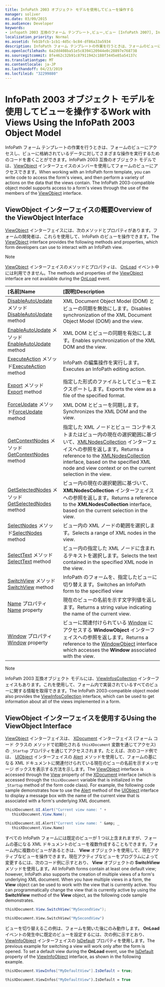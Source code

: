 ```yaml
---
title: InfoPath 2003 オブジェクト モデルを使用してビューを操作する
manager: soliver
ms.date: 03/09/2015
ms.audience: Developer
keywords:
- infopath 2003 互換のフォーム テンプレート,ビュー,ビュー [InfoPath 2007], InfoPath 2003 互換のフォーム テンプレート
localization_priority: Normal
ms.assetid: feb1bfcb-1cb1-4d5c-bc84-df86a33a5934
description: InfoPath フォーム テンプレートの作業を行うときは、フォームのビューにアクセスし、ビューに格納されているデータに対してさまざまな操作を実行するためのコードを書くことができます。InfoPath 2003 互換のオブジェクト モデルでは、ViewObject インターフェイスのメンバーを使用してフォームのビューにアクセスできます。
ms.openlocfilehash: 6a2dd408ba51e5c8394120944e0c28897e768738
ms.sourcegitcommit: 8fe462c32b91c87911942c188f3445e85a54137c
ms.translationtype: MT
ms.contentlocale: ja-JP
ms.lasthandoff: 04/23/2019
ms.locfileid: "32299880"
---
```

# <a name="work-with-views-using-the-infopath-2003-object-model"></a><span data-ttu-id="df3b4-105">InfoPath 2003 オブジェクト モデルを使用してビューを操作する</span><span class="sxs-lookup"><span data-stu-id="df3b4-105">Work with Views Using the InfoPath 2003 Object Model</span></span>

<span data-ttu-id="df3b4-p102">InfoPath フォーム テンプレートの作業を行うときは、フォームのビューにアクセスし、ビューに格納されているデータに対してさまざまな操作を実行するためのコードを書くことができます。InfoPath 2003 互換のオブジェクト モデルでは、[ViewObject](https://msdn.microsoft.com/library/Microsoft.Office.Interop.InfoPath.SemiTrust.ViewObject.aspx) インターフェイスのメンバーを使用してフォームのビューにアクセスできます。</span><span class="sxs-lookup"><span data-stu-id="df3b4-p102">When working with an InfoPath form template, you can write code to access the form's views, and then perform a variety of actions on the data that the views contain. The InfoPath 2003-compatible object model supports access to a form's views through the use of the members of the [ViewObject](https://msdn.microsoft.com/library/Microsoft.Office.Interop.InfoPath.SemiTrust.ViewObject.aspx) interface.</span></span> 
  
## <a name="overview-of-the-viewobject-interface"></a><span data-ttu-id="df3b4-108">ViewObject インターフェイスの概要</span><span class="sxs-lookup"><span data-stu-id="df3b4-108">Overview of the ViewObject Interface</span></span>

<span data-ttu-id="df3b4-109">[ViewObject](https://msdn.microsoft.com/library/Microsoft.Office.Interop.InfoPath.SemiTrust.ViewObject.aspx) インターフェイスには、次のメソッドとプロパティがあります。フォームの開発者は、これらを使用して、InfoPath のビューを操作できます。</span><span class="sxs-lookup"><span data-stu-id="df3b4-109">The [ViewObject](https://msdn.microsoft.com/library/Microsoft.Office.Interop.InfoPath.SemiTrust.ViewObject.aspx) interface provides the following methods and properties, which form developers can use to interact with an InfoPath view.</span></span> 
  
> [!NOTE]
> <span data-ttu-id="df3b4-110">[ViewObject](https://msdn.microsoft.com/library/Microsoft.Office.Interop.InfoPath.SemiTrust.ViewObject.aspx) インターフェイスのメソッドとプロパティは、 [OnLoad](https://msdn.microsoft.com/library/Microsoft.Office.Interop.InfoPath.SemiTrust._XDocumentEventSink2_Event.OnLoad.aspx) イベント中には利用できません。</span><span class="sxs-lookup"><span data-stu-id="df3b4-110">The methods and properties of the [ViewObject](https://msdn.microsoft.com/library/Microsoft.Office.Interop.InfoPath.SemiTrust.ViewObject.aspx) interface are not available during the [OnLoad](https://msdn.microsoft.com/library/Microsoft.Office.Interop.InfoPath.SemiTrust._XDocumentEventSink2_Event.OnLoad.aspx) event.</span></span> 
  
|<span data-ttu-id="df3b4-111">**[名前]**</span><span class="sxs-lookup"><span data-stu-id="df3b4-111">**Name**</span></span>|<span data-ttu-id="df3b4-112">**[説明]**</span><span class="sxs-lookup"><span data-stu-id="df3b4-112">**Description**</span></span>|
|:-----|:-----|
|<span data-ttu-id="df3b4-113">[DisableAutoUpdate](https://msdn.microsoft.com/library/Microsoft.Office.Interop.InfoPath.SemiTrust.View.DisableAutoUpdate.aspx) メソッド</span><span class="sxs-lookup"><span data-stu-id="df3b4-113">[DisableAutoUpdate](https://msdn.microsoft.com/library/Microsoft.Office.Interop.InfoPath.SemiTrust.View.DisableAutoUpdate.aspx) method</span></span>  <br/> |<span data-ttu-id="df3b4-114">XML Document Object Model (DOM) とビューの同期を無効にします。</span><span class="sxs-lookup"><span data-stu-id="df3b4-114">Disables synchronization of the XML Document Object Model (DOM) and the view.</span></span>  <br/> |
|<span data-ttu-id="df3b4-115">[EnableAutoUpdate](https://msdn.microsoft.com/library/Microsoft.Office.Interop.InfoPath.SemiTrust.View.EnableAutoUpdate.aspx) メソッド</span><span class="sxs-lookup"><span data-stu-id="df3b4-115">[EnableAutoUpdate](https://msdn.microsoft.com/library/Microsoft.Office.Interop.InfoPath.SemiTrust.View.EnableAutoUpdate.aspx) method</span></span>  <br/> |<span data-ttu-id="df3b4-116">XML DOM とビューの同期を有効にします。</span><span class="sxs-lookup"><span data-stu-id="df3b4-116">Enables synchronization of the XML DOM and the view.</span></span>  <br/> |
|<span data-ttu-id="df3b4-117">[ExecuteAction](https://msdn.microsoft.com/library/Microsoft.Office.Interop.InfoPath.SemiTrust.View.ExecuteAction.aspx) メソッド</span><span class="sxs-lookup"><span data-stu-id="df3b4-117">[ExecuteAction](https://msdn.microsoft.com/library/Microsoft.Office.Interop.InfoPath.SemiTrust.View.ExecuteAction.aspx) method</span></span>  <br/> |<span data-ttu-id="df3b4-118">InfoPath の編集操作を実行します。</span><span class="sxs-lookup"><span data-stu-id="df3b4-118">Executes an InfoPath editing action.</span></span>  <br/> |
|<span data-ttu-id="df3b4-119">[Export](https://msdn.microsoft.com/library/Microsoft.Office.Interop.InfoPath.SemiTrust.View.Export.aspx) メソッド</span><span class="sxs-lookup"><span data-stu-id="df3b4-119">[Export](https://msdn.microsoft.com/library/Microsoft.Office.Interop.InfoPath.SemiTrust.View.Export.aspx) method</span></span>  <br/> |<span data-ttu-id="df3b4-120">指定した形式のファイルとしてビューをエクスポートします。</span><span class="sxs-lookup"><span data-stu-id="df3b4-120">Exports the view as a file of the specified format.</span></span>  <br/> |
|<span data-ttu-id="df3b4-121">[ForceUpdate](https://msdn.microsoft.com/library/Microsoft.Office.Interop.InfoPath.SemiTrust.View.ForceUpdate.aspx) メソッド</span><span class="sxs-lookup"><span data-stu-id="df3b4-121">[ForceUpdate](https://msdn.microsoft.com/library/Microsoft.Office.Interop.InfoPath.SemiTrust.View.ForceUpdate.aspx) method</span></span>  <br/> |<span data-ttu-id="df3b4-122">XML DOM とビューを同期します。</span><span class="sxs-lookup"><span data-stu-id="df3b4-122">Synchronizes the XML DOM and the view.</span></span>  <br/> |
|<span data-ttu-id="df3b4-123">[GetContextNodes](https://msdn.microsoft.com/library/Microsoft.Office.Interop.InfoPath.SemiTrust.View.GetContextNodes.aspx) メソッド</span><span class="sxs-lookup"><span data-stu-id="df3b4-123">[GetContextNodes](https://msdn.microsoft.com/library/Microsoft.Office.Interop.InfoPath.SemiTrust.View.GetContextNodes.aspx) method</span></span>  <br/> |<span data-ttu-id="df3b4-124">指定した XML ノードとビュー コンテキストまたはビュー内の現在の選択範囲に基づいて、[XMLNodesCollection](https://msdn.microsoft.com/library/Microsoft.Office.Interop.InfoPath.SemiTrust.XMLNodesCollection.aspx) インターフェイスへの参照を返します。</span><span class="sxs-lookup"><span data-stu-id="df3b4-124">Returns a reference to the [XMLNodesCollection](https://msdn.microsoft.com/library/Microsoft.Office.Interop.InfoPath.SemiTrust.XMLNodesCollection.aspx) interface, based on the specified XML node and view context or on the current selection in the view.</span></span>  <br/> |
|<span data-ttu-id="df3b4-125">[GetSelectedNodes](https://msdn.microsoft.com/library/Microsoft.Office.Interop.InfoPath.SemiTrust.View.GetSelectedNodes.aspx) メソッド</span><span class="sxs-lookup"><span data-stu-id="df3b4-125">[GetSelectedNodes](https://msdn.microsoft.com/library/Microsoft.Office.Interop.InfoPath.SemiTrust.View.GetSelectedNodes.aspx) method</span></span>  <br/> |<span data-ttu-id="df3b4-126">ビュー内の現在の選択範囲に基づいて、 **XMLNodesCollection** インターフェイスへの参照を返します。</span><span class="sxs-lookup"><span data-stu-id="df3b4-126">Returns a reference to the **XMLNodesCollection** interface, based on the current selection in the view.</span></span>  <br/> |
|<span data-ttu-id="df3b4-127">[SelectNodes](https://msdn.microsoft.com/library/Microsoft.Office.Interop.InfoPath.SemiTrust.View.SelectNodes.aspx) メソッド</span><span class="sxs-lookup"><span data-stu-id="df3b4-127">[SelectNodes](https://msdn.microsoft.com/library/Microsoft.Office.Interop.InfoPath.SemiTrust.View.SelectNodes.aspx) method</span></span>  <br/> |<span data-ttu-id="df3b4-128">ビュー内の XML ノードの範囲を選択します。</span><span class="sxs-lookup"><span data-stu-id="df3b4-128">Selects a range of XML nodes in the view.</span></span>  <br/> |
|<span data-ttu-id="df3b4-129">[SelectText](https://msdn.microsoft.com/library/Microsoft.Office.Interop.InfoPath.SemiTrust.View.SelectText.aspx) メソッド</span><span class="sxs-lookup"><span data-stu-id="df3b4-129">[SelectText](https://msdn.microsoft.com/library/Microsoft.Office.Interop.InfoPath.SemiTrust.View.SelectText.aspx) method</span></span>  <br/> |<span data-ttu-id="df3b4-130">ビュー内の指定した XML ノードに含まれるテキストを選択します。</span><span class="sxs-lookup"><span data-stu-id="df3b4-130">Selects the text contained in the specified XML node in the view.</span></span>  <br/> |
|<span data-ttu-id="df3b4-131">[SwitchView](https://msdn.microsoft.com/library/Microsoft.Office.Interop.InfoPath.SemiTrust.View.SwitchView.aspx) メソッド</span><span class="sxs-lookup"><span data-stu-id="df3b4-131">[SwitchView](https://msdn.microsoft.com/library/Microsoft.Office.Interop.InfoPath.SemiTrust.View.SwitchView.aspx) method</span></span>  <br/> |<span data-ttu-id="df3b4-132">InfoPath のフォームを、指定したビューに切り替えます。</span><span class="sxs-lookup"><span data-stu-id="df3b4-132">Switches an InfoPath form to the specified view</span></span>  <br/> |
|<span data-ttu-id="df3b4-133">[Name](https://msdn.microsoft.com/library/Microsoft.Office.Interop.InfoPath.SemiTrust.View.Name.aspx) プロパティ</span><span class="sxs-lookup"><span data-stu-id="df3b4-133">[Name](https://msdn.microsoft.com/library/Microsoft.Office.Interop.InfoPath.SemiTrust.View.Name.aspx) property</span></span>  <br/> |<span data-ttu-id="df3b4-134">現在のビューの名前を示す文字列値を返します。</span><span class="sxs-lookup"><span data-stu-id="df3b4-134">Returns a string value indicating the name of the current view.</span></span>  <br/> |
|<span data-ttu-id="df3b4-135">[Window](https://msdn.microsoft.com/library/Microsoft.Office.Interop.InfoPath.SemiTrust.View.Window.aspx) プロパティ</span><span class="sxs-lookup"><span data-stu-id="df3b4-135">[Window](https://msdn.microsoft.com/library/Microsoft.Office.Interop.InfoPath.SemiTrust.View.Window.aspx) property</span></span>  <br/> |<span data-ttu-id="df3b4-136">ビューに関連付けられている [Window](https://msdn.microsoft.com/library/Microsoft.Office.Interop.InfoPath.SemiTrust.WindowObject.aspx) にアクセスする **WindowObject** インターフェイスへの参照を返します。</span><span class="sxs-lookup"><span data-stu-id="df3b4-136">Returns a reference to the [WindowObject](https://msdn.microsoft.com/library/Microsoft.Office.Interop.InfoPath.SemiTrust.WindowObject.aspx) interface which accesses the **Window** associated with the view.</span></span>  <br/> |
   
> [!NOTE]
> <span data-ttu-id="df3b4-137">InfoPath 2003 互換オブジェクト モデルには、[ViewInfosCollection](https://msdn.microsoft.com/library/Microsoft.Office.Interop.InfoPath.SemiTrust.ViewInfosCollection.aspx) インターフェイスもあります。これを使用して、フォーム内で実装されているすべてのビューに関する情報を取得できます。</span><span class="sxs-lookup"><span data-stu-id="df3b4-137">The InfoPath 2003-compatible object model also provides the [ViewInfosCollection](https://msdn.microsoft.com/library/Microsoft.Office.Interop.InfoPath.SemiTrust.ViewInfosCollection.aspx) interface, which can be used to get information about all of the views implemented in a form.</span></span> 
  
## <a name="using-the-viewobject-interface"></a><span data-ttu-id="df3b4-138">ViewObject インターフェイスを使用する</span><span class="sxs-lookup"><span data-stu-id="df3b4-138">Using the ViewObject Interface</span></span>

<span data-ttu-id="df3b4-p103">[ViewObject](https://msdn.microsoft.com/library/Microsoft.Office.Interop.InfoPath.SemiTrust.ViewObject.aspx) インターフェイスは、 [XDocument](https://msdn.microsoft.com/library/Microsoft.Office.Interop.InfoPath.SemiTrust._XDocument2.View.aspx) インターフェイス (フォーム コード クラスの  [](https://msdn.microsoft.com/library/Microsoft.Office.Interop.InfoPath.SemiTrust.XDocument.aspx) メソッドで初期化される  `thisXDocument` 変数を通じてアクセス) の `_Startup` プロパティを通じてアクセスされます。たとえば、次のコード例では、 [UIObject](https://msdn.microsoft.com/library/Microsoft.Office.Interop.InfoPath.SemiTrust.UI2.Alert.aspx) インターフェイスの [Alert](https://msdn.microsoft.com/library/Microsoft.Office.Interop.InfoPath.SemiTrust.UIObject.aspx) メソッドを使用して、フォームの基になる XML ドキュメントに関連付けられている現在のビューの名前を示すメッセージ ボックスを表示する方法を示します。</span><span class="sxs-lookup"><span data-stu-id="df3b4-p103">The [ViewObject](https://msdn.microsoft.com/library/Microsoft.Office.Interop.InfoPath.SemiTrust.ViewObject.aspx) interface is accessed through the [View](https://msdn.microsoft.com/library/Microsoft.Office.Interop.InfoPath.SemiTrust._XDocument2.View.aspx) property of the [XDocument](https://msdn.microsoft.com/library/Microsoft.Office.Interop.InfoPath.SemiTrust.XDocument.aspx) interface (which is accessed through the  `thisXDocument` variable that is initialized in the  `_Startup` method of the form code class). For example, the following code sample demonstrates how to use the [Alert](https://msdn.microsoft.com/library/Microsoft.Office.Interop.InfoPath.SemiTrust.UI2.Alert.aspx) method of the [UIObject](https://msdn.microsoft.com/library/Microsoft.Office.Interop.InfoPath.SemiTrust.UIObject.aspx) interface to display a message box with the name of the current view that is associated with a form's underlying XML document.</span></span> 
  
```cs
thisXDocument.UI.Alert("Current view name: " + 
   thisXDocument.View.Name);
```

```vb
thisXDocument.UI.Alert("Current view name: " &amp; _
   thisXDocument.View.Name)
```

<span data-ttu-id="df3b4-p104">すべての InfoPath フォームには既定のビューが 1 つ以上含まれますが、フォームの基になる XML ドキュメントのビューを複数作成することもできます。フォーム内に複数のビューがあるときは、 **View** オブジェクトを使用して、現在アクティブなビューを操作できます。現在アクティブなビューをプログラムによって変更するには、次のコード例に示すとおり、 **View** オブジェクトの **SwitchView** メソッドを使用します。</span><span class="sxs-lookup"><span data-stu-id="df3b4-p104">All InfoPath forms contain at least one default view; however, InfoPath also supports the creation of multiple views of a form's underlying XML document. When you have multiple views in a form, the **View** object can be used to work with the view that is currently active. You can programmatically change the view that is currently active by using the **SwitchView** method of the **View** object, as the following code sample demonstrates.</span></span> 
  
```cs
thisXDocument.View.SwitchView("MySecondView");
```

```vb
thisXDocument.View.SwitchView("MySecondView")
```

<span data-ttu-id="df3b4-p105">ビューを切り替えるこの例は、フォームを開いた後にのみ動作します。 **OnLoad** イベントの発生中に既定のビューを設定するには、次の例に示すとおり、 [ViewInfoObject](https://msdn.microsoft.com/library/Microsoft.Office.Interop.InfoPath.SemiTrust.ViewInfo.IsDefault.aspx) インターフェイスの [IsDefault](https://msdn.microsoft.com/library/Microsoft.Office.Interop.InfoPath.SemiTrust.ViewInfoObject.aspx) プロパティを使用します。</span><span class="sxs-lookup"><span data-stu-id="df3b4-p105">The previous example for switching a view will work only after the form is opened. To set a default view during the **OnLoad** event, use the [IsDefault](https://msdn.microsoft.com/library/Microsoft.Office.Interop.InfoPath.SemiTrust.ViewInfo.IsDefault.aspx) property of the [ViewInfoObject](https://msdn.microsoft.com/library/Microsoft.Office.Interop.InfoPath.SemiTrust.ViewInfoObject.aspx) interface, as shown in the following example.</span></span> 
  
```cs
thisXDocument.ViewInfos["MyDefaultView"].IsDefault = true;
```

```vb
thisXDocument.ViewInfos("MyDefaultView").IsDefault = True
```


